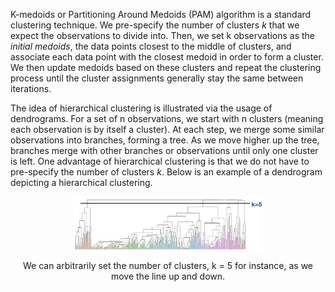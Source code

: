 K-medoids or Partitioning Around Medoids (PAM) algorithm is a standard clustering technique. We pre-specify the number of clusters *k* that we expect the observations to divide into. Then, we set k observations as the *initial medoids*, the data points closest to the middle of clusters, and associate each data point with the closest medoid in order to form a cluster. We then update medoids based on these clusters and repeat the clustering process until the cluster assignments generally stay the same between iterations.


The idea of hierarchical clustering is illustrated via the usage of dendrograms. For a set of n observations, we start with n clusters (meaning each observation is by itself a cluster). At each step, we merge some similar observations into branches, forming a tree. As we move higher up the tree, branches merge with other branches or observations until only one cluster is left. One advantage of hierarchical clustering is that we do not have to pre-specify the number of clusters *k*. Below is an example of a dendrogram depicting a hierarchical clustering. 

<img src="hierarchical.png" alt="" style="width: 60%;display: block;
  margin-left: auto;
  margin-right: auto;"/>
  
$$\text{We can arbitrarily set the number of clusters, k = 5 for instance, as we move the line up and down.}$$